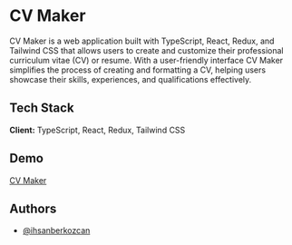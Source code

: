 # CV Maker

CV Maker is a web application built with TypeScript, React, Redux, and Tailwind CSS that allows users to create and customize their professional curriculum vitae (CV) or resume. With a user-friendly interface CV Maker simplifies the process of creating and formatting a CV, helping users showcase their skills, experiences, and qualifications effectively.


## Tech Stack

**Client:** TypeScript, React, Redux, Tailwind CSS



## Demo

[CV Maker](https://ihsanberkozcan.github.io/cv-maker/)

## Authors

- [@ihsanberkozcan](https://www.github.com/ihsanberkozcan)
